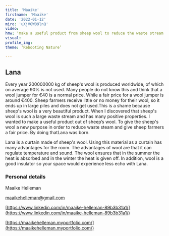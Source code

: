 ```yaml
--- 
title: 'Maaike'
firstname: 'Maaike'
date: '2022-01-12'
miro: 'uXjVOW09lnQ'
video: 
hmw: ‘make a useful product from sheep wool to reduce the waste stream of it?’
visual: 
profile_img: 
theme: ‘Rebooting Nature’

--- 
```


## Lana 

Every year 200000000 kg of sheep's wool is produced worldwide, of which on average 90% is not used. Many people do not know this and think that a wool jumper for €40 is a normal price. While a fair price for a wool jumper is around €400. Sheep farmers receive little or no money for their wool, so it ends up in large piles and does not get used.This is a shame because sheep's wool is a very beautiful product. When I discovered that sheep's wool is such a large waste stream and has many positive properties. I wanted to make a useful product out of sheep’s wool. To give the sheep's wool a new purpose in order to reduce waste steam and give sheep farmers a fair price. By doing thatLana was born.

Lana is a curtain made of sheep's wool. Using this material as a curtain has many advantages for the room. The advantages of wool are that it can regulate temperature and sound. The wool ensures that in the summer the heat is absorbed and in the winter the heat is given off.  In addition, wool is a good insulator so your space would experience less echo with Lana. 

### Personal details 

Maaike Helleman 

[maaikehelleman@gmail.com](mailto:maaikehelleman@gmail.com)

[https://www.linkedin.com/in/maaike-helleman-89b3b31a1/](https://www.linkedin.com/in/maaike-helleman-89b3b31a1/)

[https://maaikehelleman.myportfolio.com/](https://maaikehelleman.myportfolio.com/)
